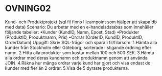 
# OVNING02

Kund- och Produktprojekt (sql fil finns I learnpoint som hjälper att skapa db med data)
Scenario:
Du arbetar med en e-handelsdatabas som innehåller följande tabeller:
•Kunder (KundID, Namn, Epost, Stad)
•Produkter (ProduktID, Produktnamn, Pris)
•Ordrar (OrderID, KundID, ProduktID, OrderDatum)
Uppgift:
Skriv SQL-frågor och spara i fil/filarsom:
1.Hämta alla kunder från Stockholm eller Göteborg, sorterade i stigande ordning efter namn.
2.Hitta alla produkter som kostar mellan 100 och 500 SEK.
3.Hämta alla ordrar med deras kundnamn och produktnamn genom att använda JOIN.
4.Räkna hur många ordrar varje kund har gjort och visa endast de kunder med fler än 2 ordrar.
5.Visa de 5 dyraste produkterna.
